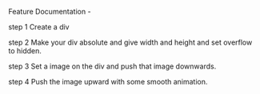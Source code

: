 Feature Documentation - 

step 1 
Create a div 

step 2
Make your div absolute and give width and height and set overflow to hidden.

step 3
Set a image on the div and push that image downwards.

step 4
Push the image upward with some smooth animation.
